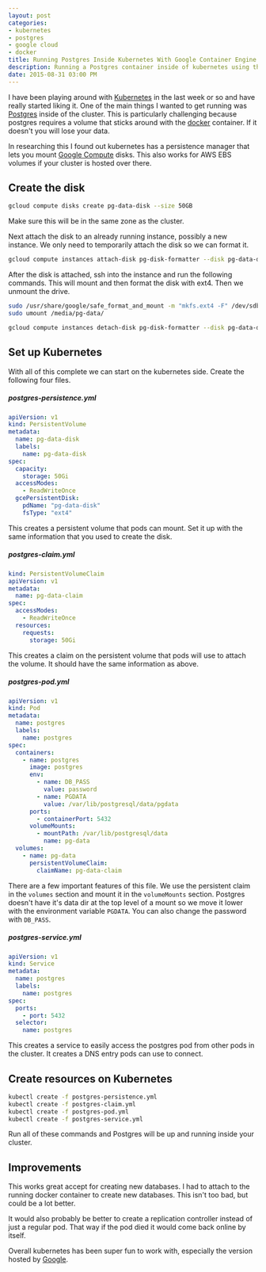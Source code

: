 ```yaml
---
layout: post
categories:
- kubernetes
- postgres
- google cloud
- docker
title: Running Postgres Inside Kubernetes With Google Container Engine
description: Running a Postgres container inside of kubernetes using the Google Cloud.
date: 2015-08-31 03:00 PM
---
```


I have been playing around with [Kubernetes][kubernetes] in the last week or so and have really started liking it. One of the main things I wanted to get running was [Postgres][postgres] inside of the cluster. This is particularly challenging because postgres requires a volume that sticks around with the [docker][docker] container. If it doesn't you will lose your data.

In researching this I found out kubernetes has a persistence manager that lets you mount [Google Compute][google-compute] disks. This also works for AWS EBS volumes if your cluster is hosted over there.

## Create the disk

``` bash
gcloud compute disks create pg-data-disk --size 50GB
```

Make sure this will be in the same zone as the cluster.

Next attach the disk to an already running instance, possibly a new instance. We only need to temporarily attach the disk so we can format it.

``` bash
gcloud compute instances attach-disk pg-disk-formatter --disk pg-data-disk
```

After the disk is attached, ssh into the instance and run the following commands. This will mount and then format the disk with ext4. Then we unmount the drive.

``` bash
sudo /usr/share/google/safe_format_and_mount -m "mkfs.ext4 -F" /dev/sdb /media/pg-data/
sudo umount /media/pg-data/
```

```bash
gcloud compute instances detach-disk pg-disk-formatter --disk pg-data-disk
```

## Set up Kubernetes

With all of this complete we can start on the kubernetes side. Create the following four files.

##### postgres-persistence.yml

``` yaml
apiVersion: v1
kind: PersistentVolume
metadata:
  name: pg-data-disk
  labels:
    name: pg-data-disk
spec:
  capacity:
    storage: 50Gi
  accessModes:
    - ReadWriteOnce
  gcePersistentDisk:
    pdName: "pg-data-disk"
    fsType: "ext4"
```

This creates a persistent volume that pods can mount. Set it up with the same information that you used to create the disk.

##### postgres-claim.yml

``` yaml
kind: PersistentVolumeClaim
apiVersion: v1
metadata:
  name: pg-data-claim
spec:
  accessModes:
    - ReadWriteOnce
  resources:
    requests:
      storage: 50Gi
```

This creates a claim on the persistent volume that pods will use to attach the volume. It should have the same information as above.

##### postgres-pod.yml

``` yaml
apiVersion: v1
kind: Pod
metadata:
  name: postgres
  labels:
    name: postgres
spec:
  containers:
    - name: postgres
      image: postgres
      env:
        - name: DB_PASS
          value: password
        - name: PGDATA
          value: /var/lib/postgresql/data/pgdata
      ports:
        - containerPort: 5432
      volumeMounts:
        - mountPath: /var/lib/postgresql/data
          name: pg-data
  volumes:
    - name: pg-data
      persistentVolumeClaim:
        claimName: pg-data-claim
```

There are a few important features of this file. We use the persistent claim in the `volumes` section and mount it in the `volumeMounts` section. Postgres doesn't have it's data dir at the top level of a mount so we move it lower with the environment variable `PGDATA`. You can also change the password with `DB_PASS`.

##### postgres-service.yml

``` yaml
apiVersion: v1
kind: Service
metadata:
  name: postgres
  labels:
    name: postgres
spec:
  ports:
    - port: 5432
  selector:
    name: postgres
```

This creates a service to easily access the postgres pod from other pods in the cluster. It creates a DNS entry pods can use to connect.

## Create resources on Kubernetes

``` bash
kubectl create -f postgres-persistence.yml
kubectl create -f postgres-claim.yml
kubectl create -f postgres-pod.yml
kubectl create -f postgres-service.yml
```

Run all of these commands and Postgres will be up and running inside your cluster.

## Improvements

This works great accept for creating new databases. I had to attach to the running docker container to create new databases. This isn't too bad, but could be a lot better.

It would also probably be better to create a replication controller instead of just a regular pod. That way if the pod died it would come back online by itself.

Overall kubernetes has been super fun to work with, especially the version hosted by [Google][google-container-engine].

[kubernetes]: http://kubernetes.io/
[docker]: https://www.docker.com/
[google-compute]: https://cloud.google.com/compute/
[google-container-engine]: https://cloud.google.com/container-engine/
[postgres]: http://www.postgresql.org/
